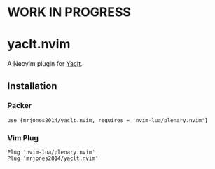 # WORK IN PROGRESS
# yaclt.nvim

A Neovim plugin for [Yaclt](https://github.com/mrjones2014/yaclt).

## Installation

### Packer

```
use {mrjones2014/yaclt.nvim, requires = 'nvim-lua/plenary.nvim'}
```

### Vim Plug

```
Plug 'nvim-lua/plenary.nvim'
Plug 'mrjones2014/yaclt.nvim'
```

